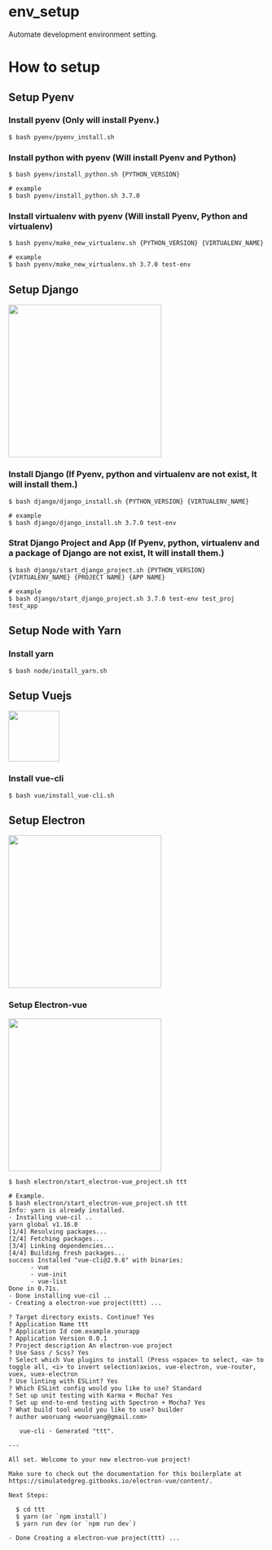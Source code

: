 # env_setup
Automate development environment setting.

# How to setup

## Setup Pyenv

### Install pyenv (Only will install Pyenv.)
```shell
$ bash pyenv/pyenv_install.sh
```

### Install python with pyenv (Will install Pyenv and Python)
```shell
$ bash pyenv/install_python.sh {PYTHON_VERSION}

# example
$ bash pyenv/install_python.sh 3.7.0
```

### Install virtualenv with pyenv (Will install Pyenv, Python and virtualenv) 
```shell
$ bash pyenv/make_new_virtualenv.sh {PYTHON_VERSION} {VIRTUALENV_NAME}

# example
$ bash pyenv/make_new_virtualenv.sh 3.7.0 test-env
```

## Setup Django
<img src="https://www.djangoproject.com/m/img/logos/django-logo-negative.svg" width="300"/>

### Install Django (If Pyenv, python and virtualenv are not exist, It will install them.)
```shell
$ bash django/django_install.sh {PYTHON_VERSION} {VIRTUALENV_NAME}

# example
$ bash django/django_install.sh 3.7.0 test-env
```

### Strat Django Project and App (If Pyenv, python, virtualenv and a package of Django are not exist, It will install them.)
```shell
$ bash django/start_django_project.sh {PYTHON_VERSION} {VIRTUALENV_NAME} {PROJECT NAME} {APP NAME}

# example
$ bash django/start_django_project.sh 3.7.0 test-env test_proj test_app
```

## Setup Node with Yarn

### Install yarn
```shell
$ bash node/install_yarn.sh 
```

## Setup Vuejs
<img src="https://vuejs.org/images/logo.png" width="100"/>

### Install vue-cli
```shell
$ bash vue/install_vue-cli.sh 
```

## Setup Electron
<img src="https://camo.githubusercontent.com/627c774e3070482b180c3abd858ef2145d46303b/68747470733a2f2f656c656374726f6e6a732e6f72672f696d616765732f656c656374726f6e2d6c6f676f2e737667" width="300"/>

### Setup Electron-vue
<img src="https://simulatedgreg.gitbooks.io/electron-vue/content/images/logo.png" width="300"/>

```shell
$ bash electron/start_electron-vue_project.sh ttt

# Example.
$ bash electron/start_electron-vue_project.sh ttt
Info: yarn is already installed.
- Installing vue-cil ..
yarn global v1.16.0
[1/4] Resolving packages...
[2/4] Fetching packages...
[3/4] Linking dependencies...
[4/4] Building fresh packages...
success Installed "vue-cli@2.9.6" with binaries:
      - vue
      - vue-init
      - vue-list
Done in 0.71s.
- Done installing vue-cil ..
- Creating a electron-vue project(ttt) ...

? Target directory exists. Continue? Yes
? Application Name ttt
? Application Id com.example.yourapp
? Application Version 0.0.1
? Project description An electron-vue project
? Use Sass / Scss? Yes
? Select which Vue plugins to install (Press <space> to select, <a> to toggle all, <i> to invert selection)axios, vue-electron, vue-router, vuex, vuex-electron
? Use linting with ESLint? Yes
? Which ESLint config would you like to use? Standard
? Set up unit testing with Karma + Mocha? Yes
? Set up end-to-end testing with Spectron + Mocha? Yes
? What build tool would you like to use? builder
? author wooruang <wooruang@gmail.com>

   vue-cli · Generated "ttt".

---

All set. Welcome to your new electron-vue project!

Make sure to check out the documentation for this boilerplate at
https://simulatedgreg.gitbooks.io/electron-vue/content/.

Next Steps:

  $ cd ttt
  $ yarn (or `npm install`)
  $ yarn run dev (or `npm run dev`)

- Done Creating a electron-vue project(ttt) ...
```
